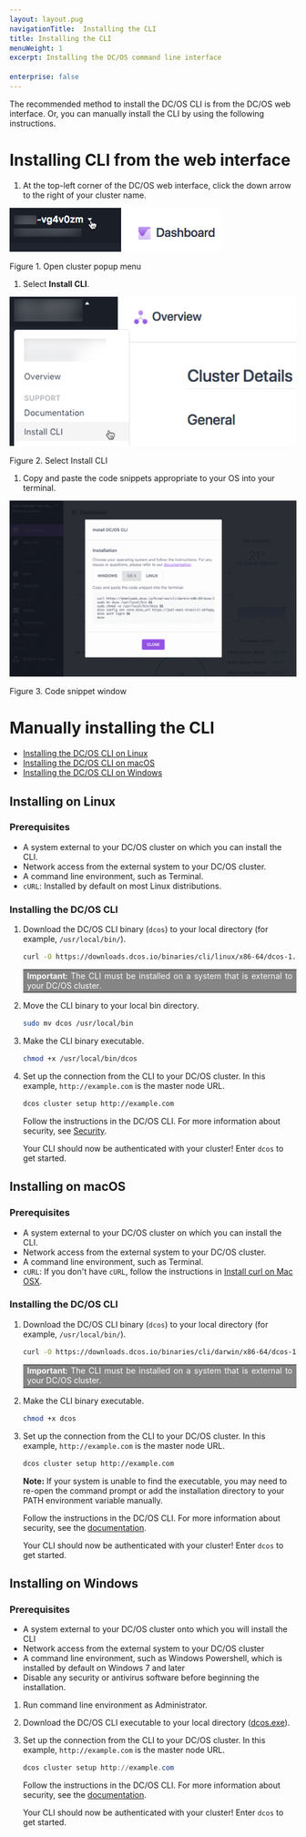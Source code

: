 ```yaml
---
layout: layout.pug
navigationTitle:  Installing the CLI
title: Installing the CLI
menuWeight: 1
excerpt: Installing the DC/OS command line interface

enterprise: false
---
```


The recommended method to install the DC/OS CLI is from the DC/OS web interface. Or, you can manually install the CLI by using the following instructions.

# Installing CLI from the web interface

1.  At the top-left corner of the DC/OS web interface, click the down arrow to the right of your cluster name.

![open cluster popup](/1.11/img/open-cluster-popup.png)

Figure 1. Open cluster popup menu

1.  Select **Install CLI**.

![CLI install UI](/1.11/img/install-cli.png)

Figure 2. Select Install CLI

1.  Copy and paste the code snippets appropriate to your OS into your terminal.

![CLI copy/paste](/1.11/img/install-cli-terminal.png)

Figure 3. Code snippet window

# <a name="manual"></a>Manually installing the CLI

*   [Installing the DC/OS CLI on Linux](#linux)
*   [Installing the DC/OS CLI on macOS](#osx)
*   [Installing the DC/OS CLI on Windows](#windows)

## <a name="linux"></a>Installing on Linux

### Prerequisites

*   A system external to your DC/OS cluster on which you can install the CLI.
*   Network access from the external system to your DC/OS cluster.
*   A command line environment, such as Terminal.
*   `cURL`: Installed by default on most Linux distributions.

### Installing the DC/OS CLI

1.  Download the DC/OS CLI binary (`dcos`) to your local directory (for example, `/usr/local/bin/`).

    ```bash
    curl -O https://downloads.dcos.io/binaries/cli/linux/x86-64/dcos-1.11/dcos
    ```

    <table class=“table” bgcolor=#858585>
    <tr> 
    <td align=justify style=color:white><strong>Important:</strong> The CLI must be installed on a system that is external to your DC/OS cluster.</td> 
    </tr> 
    </table>

1.  Move the CLI binary to your local bin directory.

    ```bash
    sudo mv dcos /usr/local/bin
    ```

1.  Make the CLI binary executable.

    ```bash
    chmod +x /usr/local/bin/dcos
    ```

1.  Set up the connection from the CLI to your DC/OS cluster. In this example, `http://example.com` is the master node URL.

    ```bash
    dcos cluster setup http://example.com
    ```

    Follow the instructions in the DC/OS CLI. For more information about security, see [Security](/1.11/security/).

    Your CLI should now be authenticated with your cluster! Enter `dcos` to get started.

## <a name="osx"></a>Installing on macOS

### Prerequisites

*   A system external to your DC/OS cluster on which you can install the CLI.
*   Network access from the external system to your DC/OS cluster.
*   A command line environment, such as Terminal.
*   `cURL`: If you don't have `cURL`, follow the instructions in [Install curl on Mac OSX](http://macappstore.org/curl/).

### Installing the DC/OS CLI

1.  Download the DC/OS CLI binary (`dcos`) to your local directory (for example, `/usr/local/bin/`).

    ```bash
    curl -O https://downloads.dcos.io/binaries/cli/darwin/x86-64/dcos-1.11/dcos
    ```

    <table class=“table” bgcolor=#858585>
    <tr> 
    <td align=justify style=color:white><strong>Important:</strong> The CLI must be installed on a system that is external to your DC/OS cluster.</td> 
    </tr> 
    </table>

1.  Make the CLI binary executable.

    ```bash
    chmod +x dcos
    ```

1.  Set up the connection from the CLI to your DC/OS cluster. In this example, `http://example.com` is the master node URL.

    ```bash
    dcos cluster setup http://example.com
    ```
    **Note:** If your system is unable to find the executable, you may need to re-open the command prompt or add the installation directory to your PATH environment variable manually.

    Follow the instructions in the DC/OS CLI. For more information about security, see the [documentation](/1.11/security/).

    Your CLI should now be authenticated with your cluster! Enter `dcos` to get started.

## <a name="windows"></a>Installing on Windows

### Prerequisites

*   A system external to your DC/OS cluster onto which you will install the CLI
*   Network access from the external system to your DC/OS cluster
*   A command line environment, such as Windows Powershell, which is installed by default on Windows 7 and later
*   Disable any security or antivirus software before beginning the installation.


1.  Run command line environment as Administrator.

1.  Download the DC/OS CLI executable to your local directory ([dcos.exe](https://downloads.dcos.io/binaries/cli/windows/x86-64/dcos-1.11/dcos.exe)).

1.  Set up the connection from the CLI to your DC/OS cluster. In this example, `http://example.com` is the master node URL.

    ```powershell
    dcos cluster setup http://example.com
    ```

    Follow the instructions in the DC/OS CLI. For more information about security, see the [documentation](/1.11/security/).

    Your CLI should now be authenticated with your cluster! Enter `dcos` to get started.
